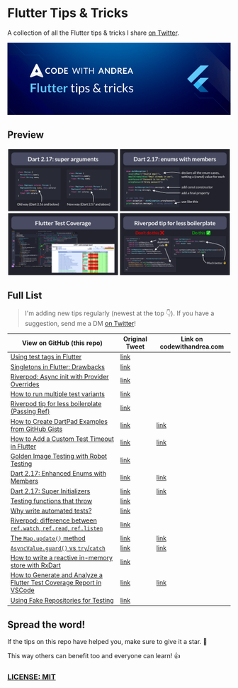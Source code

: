 # Flutter Tips & Tricks

A collection of all the Flutter tips & tricks I share [on Twitter](https://twitter.com/biz84).

![](code-with-andrea-banner.png)

## Preview

![](flutter-tips-preview.png)

## Full List

> I'm adding new tips regularly (newest at the top 👇). If you have a suggestion, send me a DM [on Twitter](https://twitter.com/biz84)!

| View on GitHub (this repo)                                                                                                                                      | Original Tweet | Link on codewithandrea.com                                               |
|-----------------------------------------------------------------------------------------------------------------------------------------------------------------| -------------- |--------------------------------------------------------------------------|
| [Using test tags in Flutter](tips/0058-using-test-tags/index.md)                                                                                                | [link](https://twitter.com/biz84/status/1543957714254053377) |                                                                          |
| [Singletons in Flutter: Drawbacks](tips/0057-singletons-flutter/index.md)                                                                                       | [link](https://twitter.com/biz84/status/1539287086729244673) ||
| [Riverpod: Async init with Provider Overrides](tips/0056-async-init-provider-overrides/index.md)                                                                | [link](https://twitter.com/biz84/status/1537796968503705601) ||
| [How to run multiple test variants](tips/0055-run-multiple-test-variants/index.md)                                                                              | [link](https://twitter.com/biz84/status/1537117778817204225) ||
| [Riverpod tip for less boilerplate (Passing Ref)](tips/0054-riverpod-tip-less-boilerplate/index.md)                                                             | [link](https://twitter.com/biz84/status/1534773316145356801) ||
| [How to Create DartPad Examples from GitHub Gists](tips/0053-how-to-create-dartpad-examples-from-github-gists/index.md)                                         | [link](https://twitter.com/biz84/status/1533682331386527745) | [link](https://codewithandrea.com/tips/create-dartpad-from-github-gist/) |
| [How to Add a Custom Test Timeout in Flutter](tips/0052-custom-test-timeout/index.md)                                                                           | [link](https://twitter.com/biz84/status/1528747329804812289) | [link](https://codewithandrea.com/tips/custom-test-timeout-flutter/)     |
| [Golden Image Testing with Robot Testing](tips/0051-golde-image-testing-with-robot-testing/index.md)                                                            | [link](https://twitter.com/biz84/status/1526572320202047488) ||
| [Dart 2.17: Enhanced Enums with Members](tips/0050-dart-2-17-enhanced-enums-with-members/index.md)                                                              | [link](https://twitter.com/biz84/status/1523919468283453440) | [link](https://codewithandrea.com/tips/enums-with-members-dart-2.17)     |
| [Dart 2.17: Super Initializers](tips/0049-dart-2-17-super-initializers/index.md)                                                                                | [link](https://twitter.com/biz84/status/1522931548152074240) | [link](https://codewithandrea.com/tips/dart-2.17-super-initializers/)    |
| [Testing functions that throw](tips/0048-testing-functions-that-throw/index.md)                                                                                 | [link](https://twitter.com/biz84/status/1521732405123497987) ||
| [Why write automated tests?](tips/0047-why-write-automated-tests/index.md)                                                                                      | [link](https://twitter.com/biz84/status/1521732405123497987) ||
| [Riverpod: difference between `ref.watch`, `ref.read`, `ref.listen`](tips/0046-riverpod:-difference-between-ref-watch-ref-read-ref-listen/index.md)                   | [link](https://twitter.com/biz84/status/1518503651211362305) ||
| [The `Map.update()` method](tips/0045-the-map-update-method/index.md)                                                                                             | [link](https://twitter.com/biz84/status/1516659126083985408) | [link](https://codewithandrea.com/tips/dart-map-update-method/)          |
| [`AsyncValue.guard()` vs `try`/`catch`](tips/0044-async-value-guard-vs-try-catch/index.md)                                                                            | [link](https://twitter.com/biz84/status/1516299097594028035) | [link](https://codewithandrea.com/tips/async-value-guard-try-catch/)     |
| [How to write a reactive in-memory store with RxDart](tips/0043-how-to-write-a-reactive-in-memory-store-with-rxdart/index.md)                                   | [link](https://twitter.com/biz84/status/1511370391259914240) ||
| [How to Generate and Analyze a Flutter Test Coverage Report in VSCode](tips/0042-how-to-generate-and-analyze-a-flutter-test-coverage-report-in-vscode/index.md) | [link](https://twitter.com/biz84/status/1510980344434016258) | [link](https://codewithandrea.com/articles/flutter-test-coverage/)       |
| [Using Fake Repositories for Testing](tips/0041-using-fake-repositories-for-testing/index.md)                                                                   | [link](https://twitter.com/biz84/status/1509127400491298816) ||

## Spread the word!

If the tips on this repo have helped you, make sure to give it a star. 🌟

This way others can benefit too and everyone can learn! 👍

### [LICENSE: MIT](LICENSE.md)